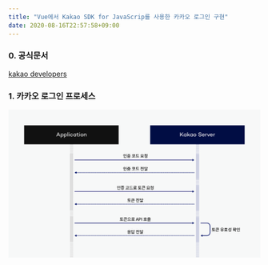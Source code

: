 ```yaml
---
title: "Vue에서 Kakao SDK for JavaScrip를 사용한 카카오 로그인 구현"
date: 2020-08-16T22:57:58+09:00
---
```


### 0. 공식문서

[kakao developers](https://developers.kakao.com/docs/latest/ko/kakaologin/common)



### 1. 카카오 로그인 프로세스

![kakaologin_process](kakaologin_process.png)
